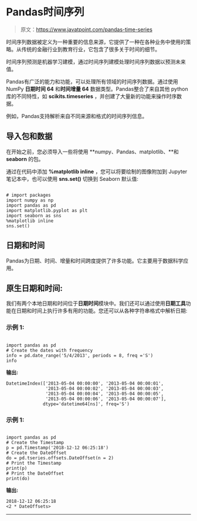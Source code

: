 # Pandas时间序列

> 原文：<https://www.javatpoint.com/pandas-time-series>

时间序列数据被定义为一种重要的信息来源，它提供了一种在各种业务中使用的策略。从传统的金融行业到教育行业，它包含了很多关于时间的细节。

时间序列预测是机器学习建模，通过时间序列建模处理时间序列数据以预测未来值。

Pandas有广泛的能力和功能，可以处理所有领域的时间序列数据。通过使用 NumPy **日期时间 64** 和**时间增量 64** 数据类型。Pandas整合了来自其他 python 库的不同特性，如 **scikits.timeseries** ，并创建了大量新的功能来操作时序数据。

例如，Pandas支持解析来自不同来源和格式的时间序列信息。

## 导入包和数据

在开始之前，您必须导入一些将使用 **numpy、Pandas、matplotlib、**和 **seaborn** 的包。

通过在代码中添加 **%matplotlib inline** ，您可以将要绘制的图像附加到 Jupyter 笔记本中，也可以使用 **sns.set()** 切换到 Seaborn 默认值:

```

# import packages
import numpy as np
import pandas as pd
import matplotlib.pyplot as plt
import seaborn as sns
%matplotlib inline
sns.set()

```

## 日期和时间

Pandas为日期、时间、增量和时间跨度提供了许多功能。它主要用于数据科学应用。

## 原生日期和时间:

我们有两个本地日期和时间位于**日期时间**模块中。我们还可以通过使用**日期工具**功能在日期和时间上执行许多有用的功能。您还可以从各种字符串格式中解析日期:

### 示例 1:

```

import pandas as pd   
# Create the dates with frequency   
info = pd.date_range('5/4/2013', periods = 8, freq ='S')   
info

```

**输出:**

```
DatetimeIndex(['2013-05-04 00:00:00', '2013-05-04 00:00:01',
               '2013-05-04 00:00:02', '2013-05-04 00:00:03',
               '2013-05-04 00:00:04', '2013-05-04 00:00:05',
               '2013-05-04 00:00:06', '2013-05-04 00:00:07'],
              dtype='datetime64[ns]', freq='S')

```

### 示例 1:

```

import pandas as pd 
# Create the Timestamp 
p = pd.Timestamp('2018-12-12 06:25:18') 
# Create the DateOffset 
do = pd.tseries.offsets.DateOffset(n = 2) 
# Print the Timestamp 
print(p) 
# Print the DateOffset 
print(do)

```

**输出:**

```
2018-12-12 06:25:18
<2 * DateOffsets>

```

* * *